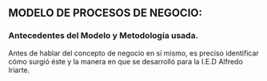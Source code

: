 ## MODELO DE PROCESOS DE NEGOCIO:

### Antecedentes del Modelo y Metodología usada.

Antes de hablar del concepto de negocio en sí mismo, es preciso identificar cómo surgió éste y la manera en que se desarrolló para la I.E.D Alfredo Iriarte. 



